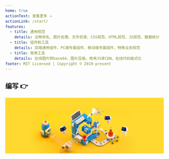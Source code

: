 ```yaml
---
home: true
actionText: 查看更多 →
actionLink: /start/
features:
  - title: 通用规范
    details: 注释命名、图片处理、文件目录、CSS规范、HTML规范、JS规范、数据统计
  - title: 组件和工具
    details: 双端通用组件、PC端专属组件、移动端专属组件、特殊业务规范
  - title: 常用工具
    details: 在线图片转base64，图片压缩，常用JS库CDN，在线代码格式化
footer: MIT Licensed | Copyright © 2019-present
---
```


## 编写 👉

![](./img/header.jpg)
